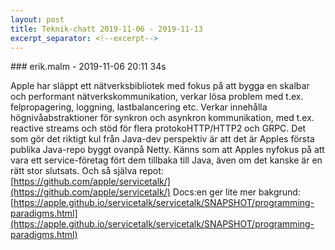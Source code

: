 ```yaml
---
layout: post
title: Teknik-chatt 2019-11-06 - 2019-11-13
excerpt_separator: <!--excerpt-->
---
```

<section class="message" markdown="1">
### erik.malm - 2019-11-06 20:11 34s

Apple har släppt ett nätverksbibliotek med fokus på att bygga en skalbar och performant nätverkskommunikation, verkar lösa problem med t.ex. felpropagering, loggning, lastbalancering etc.
Verkar innehålla högnivåabstraktioner för synkron och asynkron kommunikation, med t.ex. reactive streams och stöd för flera protokoHTTP/HTTP2 och GRPC.
Det som gör det riktigt kul från Java-dev perspektiv är att det är Apples första publika Java-repo byggt ovanpå Netty.
Känns som  att Apples nyfokus på att vara ett service-företag fört dem tillbaka till Java, även om det kanske är en rätt stor slutsats.
Och så själva repot:
[https://github.com/apple/servicetalk/](https://github.com/apple/servicetalk/)
Docs:en ger lite mer bakgrund:
[https://apple.github.io/servicetalk/servicetalk/SNAPSHOT/programming-paradigms.html](https://apple.github.io/servicetalk/servicetalk/SNAPSHOT/programming-paradigms.html)

<!--excerpt-->
</section>